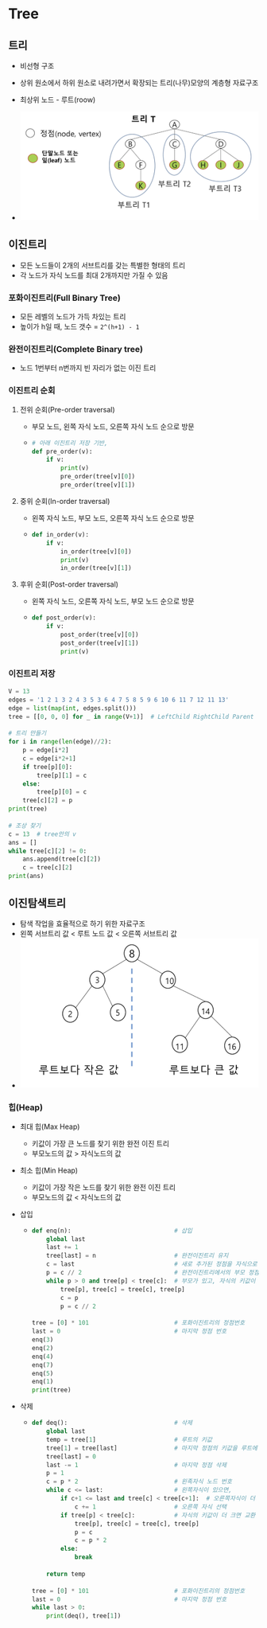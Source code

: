 # Tree

## 트리

- 비선형 구조

- 상위 원소에서 하위 원소로 내려가면서 확장되는 트리(나무)모양의 계층형 자료구조

- 최상위 노드 - 루트(roow)

- ![](05-Tree.assets/tree1.png)

  

## 이진트리

- 모든 노드들이 2개의 서브트리를 갖는 특별한 형태의 트리
- 각 노드가 자식 노드를 최대 2개까지만 가질 수 있음

### 포화이진트리(Full Binary Tree)

- 모든 레벨의 노드가 가득 차있는 트리
- 높이가 h일 때, 노드 갯수 = `2^(h+1) - 1`

### 완전이진트리(Complete Binary tree)

- 노드 1번부터 n번까지 빈 자리가 없는 이진 트리

### 이진트리 순회

1. 전위 순회(Pre-order traversal)

   - 부모 노드, 왼쪽 자식 노드, 오른쪽 자식 노드 순으로 방문

   - ```python
     # 아래 이진트리 저장 기반,
     def pre_order(v):
         if v:
             print(v)
             pre_order(tree[v][0])
             pre_order(tree[v][1])
     ```

2. 중위 순회(In-order traversal)

   - 왼쪽 자식 노드, 부모 노드, 오른쪽 자식 노드 순으로 방문

   - ```python
     def in_order(v):
         if v:
             in_order(tree[v][0])
             print(v)
             in_order(tree[v][1])
     ```
   
3. 후위 순회(Post-order traversal)

   - 왼쪽 자식 노드, 오른쪽 자식 노드, 부모 노드 순으로 방문

   - ```python
     def post_order(v):
         if v:
             post_order(tree[v][0])
             post_order(tree[v][1])
             print(v)
     ```

### 이진트리 저장

```python
V = 13
edges = '1 2 1 3 2 4 3 5 3 6 4 7 5 8 5 9 6 10 6 11 7 12 11 13'
edge = list(map(int, edges.split()))
tree = [[0, 0, 0] for _ in range(V+1)]  # LeftChild RightChild Parent

# 트리 만들기
for i in range(len(edge)//2):
    p = edge[i*2]
    c = edge[i*2+1]
    if tree[p][0]:
        tree[p][1] = c
    else:
        tree[p][0] = c
    tree[c][2] = p
print(tree)

# 조상 찾기
c = 13  # tree안의 v
ans = []
while tree[c][2] != 0:
    ans.append(tree[c][2])
    c = tree[c][2]
print(ans)
```

## 이진탐색트리

- 탐색 작업을 효율적으로 하기 위한 자료구조
- 왼쪽 서브트리 값 < 루트 노드 값 < 오른쪽 서브트리 값
- ![](05-Tree.assets/tree2.png)

### 힙(Heap)

- 최대 힙(Max Heap)

  - 키값이 가장 큰 노드를 찾기 위한 완전 이진 트리
  - 부모노드의 값 > 자식노드의 값

- 최소 힙(Min Heap)

  - 키값이 가장 작은 노드를 찾기 위한 완전 이진 트리
  - 부모노드의 값 < 자식노드의 값

- 삽입

  - ```python
    def enq(n):                             # 삽입
        global last
        last += 1
        tree[last] = n                      # 완전이진트리 유지
        c = last                            # 새로 추가된 정점을 자식으로
        p = c // 2                          # 완전이진트리에서의 부모 정점 번호
        while p > 0 and tree[p] < tree[c]:  # 부모가 있고, 자식의 키값이 더 크면 교환
            tree[p], tree[c] = tree[c], tree[p]
            c = p
            p = c // 2
            
    tree = [0] * 101                        # 포화이진트리의 정점번호
    last = 0                                # 마지막 정점 번호
    enq(3)
    enq(2)
    enq(4)
    enq(7)
    enq(5)
    enq(1)
    print(tree)
    ```

- 삭제

  - ```python
    def deq():                              # 삭제
        global last
        temp = tree[1]                      # 루트의 키값
        tree[1] = tree[last]                # 마지막 정점의 키값을 루트에 복사
        tree[last] = 0
        last -= 1                           # 마지막 정점 삭제
        p = 1
        c = p * 2                           # 왼족자식 노드 번호
        while c <= last:                    # 왼쪽자식이 있으면,
            if c+1 <= last and tree[c] < tree[c+1]:  # 오른쪽자식이 더 크면,
                c += 1                      # 오른쪽 자식 선택
            if tree[p] < tree[c]:           # 자식의 키값이 더 크면 교환
                tree[p], tree[c] = tree[c], tree[p]
                p = c
                c = p * 2
            else:
                break
    
        return temp
    
    tree = [0] * 101                        # 포화이진트리의 정점번호
    last = 0                                # 마지막 정점 번호
    while last > 0:
        print(deq(), tree[1])
    ```

